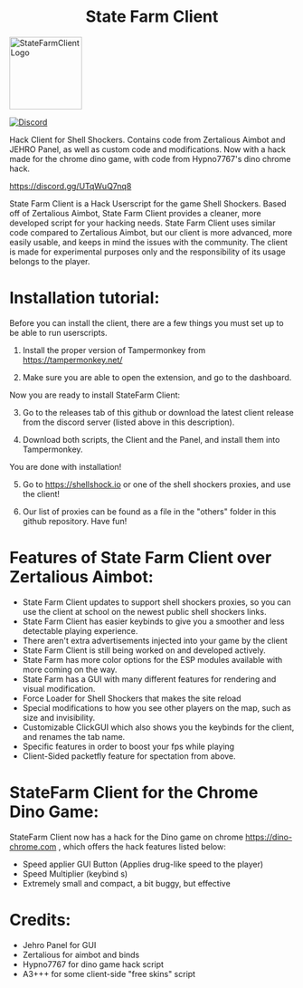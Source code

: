 <H1 align="center">State Farm Client</H1> <img src="https://raw.githubusercontent.com/hydroflame521/StateFarmClient/main/icons/StateFarmClientLogo6144px.png" align="center" width="128" height="128" alt="StateFarmClientLogo">

[![Discord](https://img.shields.io/discord/724163890803638273.svg?label=&logo=discord&logoColor=ffffff&color=7389D8&labelColor=6A7EC2)](https://discord.gg/UTqWuQ7nq8) 

Hack Client for Shell Shockers. Contains code from Zertalious Aimbot and JEHRO Panel, as well as custom code and modifications. Now with a hack made for the chrome dino game, with code from Hypno7767's dino chrome hack.

https://discord.gg/UTqWuQ7nq8 

State Farm Client is a Hack Userscript for the game Shell Shockers. Based off of Zertalious Aimbot, State Farm Client provides a cleaner, more developed script for your hacking needs. State Farm Client uses similar code compared to Zertalious Aimbot, but our client is more advanced, more easily usable, and keeps in mind the issues with the community. The client is made for experimental purposes only and the responsibility of its usage belongs to the player.

# Installation tutorial:
Before you can install the client, there are a few things you must set up to be able to run userscripts. 

1. Install the proper version of Tampermonkey from https://tampermonkey.net/

2. Make sure you are able to open the extension, and go to the dashboard.

Now you are ready to install StateFarm Client:

3. Go to the releases tab of this github or download the latest client release from the discord server (listed above in this description).

4. Download both scripts, the Client and the Panel, and install them into Tampermonkey.

You are done with installation!

5. Go to https://shellshock.io or one of the shell shockers proxies, and use the client!

6. Our list of proxies can be found as a file in the "others" folder in this github repository. Have fun!

# Features of State Farm Client over Zertalious Aimbot:
- State Farm Client updates to support shell shockers proxies, so you can use the client at school on the newest public shell shockers links.
- State Farm Client has easier keybinds to give you a smoother and less detectable playing experience.
- There aren't extra advertisements injected into your game by the client
- State Farm Client is still being worked on and developed actively.
- State Farm has more color options for the ESP modules available with more coming on the way.
- State Farm has a GUI with many different features for rendering and visual modification.
- Force Loader for Shell Shockers that makes the site reload
- Special modifications to how you see other players on the map, such as size and invisibility.
- Customizable ClickGUI which also shows you the keybinds for the client, and renames the tab name.
- Specific features in order to boost your fps while playing
- Client-Sided packetfly feature for spectation from above.

# StateFarm Client for the Chrome Dino Game:
StateFarm Client now has a hack for the Dino game on chrome https://dino-chrome.com , which offers the hack features listed below:
- Speed applier GUI Button (Applies drug-like speed to the player)
- Speed Multiplier (keybind s)
- Extremely small and compact, a bit buggy, but effective

# Credits:
- Jehro Panel for GUI
- Zertalious for aimbot and binds
- Hypno7767 for dino game hack script
- A3+++ for some client-side "free skins" script
